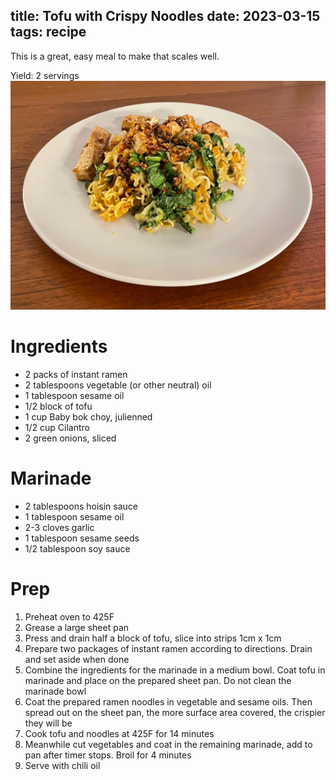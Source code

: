 title: Tofu with Crispy Noodles
date: 2023-03-15
tags: recipe
---
This is a great, easy meal to make that scales well.

Yield: 2 servings
![Tofu Noodles](tofu_noodles.jpeg)
# Ingredients
- 2 packs of instant ramen
- 2 tablespoons vegetable (or other neutral) oil
- 1 tablespoon sesame oil
- 1/2 block of tofu
- 1 cup Baby bok choy, julienned
- 1/2 cup Cilantro
- 2 green onions, sliced

# Marinade
- 2 tablespoons hoisin sauce
- 1 tablespoon sesame oil
- 2-3 cloves garlic
- 1 tablespoon sesame seeds
- 1/2 tablespoon soy sauce

# Prep
1. Preheat oven to 425F
1. Grease a large sheet pan
1. Press and drain half a block of tofu, slice into strips 1cm x 1cm
1. Prepare two packages of instant ramen according to directions. Drain and set aside when done
1. Combine the ingredients for the marinade in a medium bowl. Coat tofu in marinade and place on the prepared sheet pan. Do not clean the marinade bowl
1. Coat the prepared ramen noodles in vegetable and sesame oils. Then spread out on the sheet pan, the more surface area covered, the crispier they will be
1. Cook tofu and noodles at 425F for 14 minutes
1. Meanwhile cut vegetables and coat in the remaining marinade, add to pan after timer stops. Broil for 4 minutes
1. Serve with chili oil